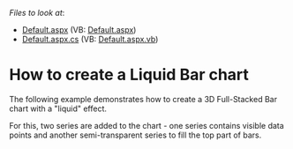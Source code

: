 <!-- default file list -->
*Files to look at*:

* [Default.aspx](./CS/WebApplication2/Default.aspx) (VB: [Default.aspx](./VB/WebApplication2/Default.aspx))
* [Default.aspx.cs](./CS/WebApplication2/Default.aspx.cs) (VB: [Default.aspx.vb](./VB/WebApplication2/Default.aspx.vb))
<!-- default file list end -->
# How to create a Liquid Bar chart


<p>The following example demonstrates how to create a 3D Full-Stacked Bar chart with a "liquid" effect.</p><p>For this, two series are added to the chart - one series contains visible data points and another semi-transparent series to fill the top part of bars.</p>

<br/>


